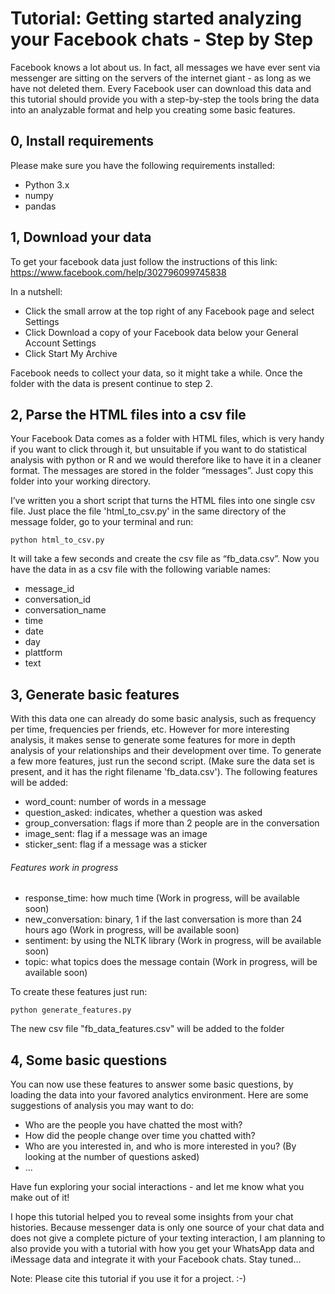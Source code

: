 # Tutorial: Getting started analyzing your Facebook chats - Step by Step 

Facebook knows a lot about us. In fact, all messages we have ever sent via messenger are sitting on the servers of the internet giant - as long as we have not deleted them. Every Facebook user can download this data and this tutorial should provide you with a step-by-step the tools bring the data into an analyzable format and help you creating some basic features. 

## 0, Install requirements

Please make sure you have the following requirements installed: 
* Python 3.x
* numpy 
* pandas

## 1, Download your data

To get your facebook data just follow the instructions of this link: https://www.facebook.com/help/302796099745838

In a nutshell: 
- Click the small arrow at the top right of any Facebook page and select Settings
- Click Download a copy of your Facebook data below your General Account Settings
- Click Start My Archive

Facebook needs to collect your data, so it might take a while. Once the folder with the data is present continue to step 2. 


## 2, Parse the HTML files into a csv file

Your Facebook Data comes as a folder with HTML files, which is very handy if you want to click through it, but unsuitable if you want to do statistical analysis with python or R and we would therefore like to have it in a cleaner format. The messages are stored in the folder “messages”. Just copy this folder into your working directory.

I’ve written you a short script that turns the HTML files into one single csv file. Just place the file 'html_to_csv.py' in the same directory of the message folder, go to your terminal and run:

```
python html_to_csv.py
```

It will take a few seconds and create the csv file as “fb_data.csv”. Now you have the data in as a csv file with the following variable names: 

* message_id
* conversation_id
* conversation_name 
* time
* date
* day
* plattform
* text

## 3, Generate basic features 

With this data one can already do some basic analysis, such as frequency per time, frequencies per friends, etc. 
However for more interesting analysis, it makes sense to generate some features for more in depth analysis of your relationships and their development over time. To generate a few more features, just run the second script. (Make sure the data set is present, and it has the right filename 'fb_data.csv'). The following features will be added: 

* word_count: number of words in a message
* question_asked: indicates, whether a question was asked
* group_conversation: flags if more than 2 people are in the conversation
* image_sent: flag if a message was an image
* sticker_sent: flag if a message was a sticker

###### Features work in progress 
* response_time: how much time (Work in progress, will be available soon)
* new_conversation: binary, 1 if the last conversation is more than 24 hours ago (Work in progress, will be available soon)
* sentiment: by using the NLTK library (Work in progress, will be available soon)
* topic: what topics does the message contain (Work in progress, will be available soon)

To create these features just run: 

```
python generate_features.py
```

The new csv file "fb_data_features.csv" will be added to the folder

## 4, Some basic questions 

You can now use these features to answer some basic questions, by loading the data into your favored analytics environment. Here are some suggestions of analysis you may want to do: 
- Who are the people you have chatted the most with? 
- How did the people change over time you chatted with? 
- Who are you interested in, and who is more interested in you? (By looking at the number of questions asked) 
- ... 

Have fun exploring your social interactions - and let me know what you make out of it! 

I hope this tutorial helped you to reveal some insights from your chat histories. Because messenger data is only one source of your chat data and does not give a complete picture of your texting interaction, I am planning to also provide you with a tutorial with how you get your WhatsApp data and iMessage data and integrate it with your Facebook chats. Stay tuned... 

Note: Please cite this tutorial if you use it for a project. :-) 



